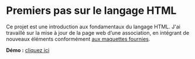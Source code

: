 # Premiers pas sur le langage HTML

Ce projet est une introduction aux fondamentaux du langage HTML. J'ai travaillé sur la mise à jour de la page web d’une association, en intégrant de nouveaux éléments conformément [aux maquettes fournies](https://github.com/cheikh-mbacke/premiers_pas_sur_le_langage_HTML/blob/main/maquette/Maquette_desktop_Riding_Cities.pdf).

**Démo :** [cliquez ici](https://cheikh-mbacke.github.io/premiers_pas_sur_le_langage_HTML/)

